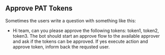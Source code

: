 ## Approve PAT Tokens
Sometimes the users write a question with something like this:
- Hi team, can you please approve the following tokens: token1, token2, token3.
The bot should start an approve flow to the available approver and ask if the tokens can be approved. If yes execute action and approve token, inform back the requsted user.
